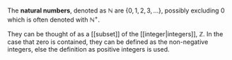
The **natural numbers**, denoted as $\mathbb N$ are $\{ 0, 1, 2, 3, \dots\}$, possibly excluding $0$ which is often denoted with $\mathbb N^+$.

They can be thought of as a [[subset]] of the [[integer|integers]], $\mathbb Z$. In the case that zero is contained, they can be defined as the non-negative integers, else the definition as positive integers is used.


